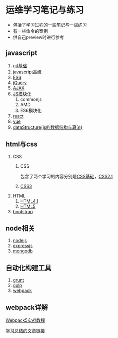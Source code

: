 # 运维学习笔记与练习
* 包括了学习过程的一些笔记与一些练习
* 有一些命令的案例
* 供自己preview时进行参考

## javascript
1. [git基础](obsidian://open?vault=net&file=git%2FGit)
2. [javascript高级](https://www.bilibili.com/video/av27134850)
3. [ES6](https://www.bilibili.com/video/av27143015)
4. [jQuery](https://www.bilibili.com/video/av27140087)
5. [AJAX](https://www.bilibili.com/video/av25609975?from=search&seid=2609115760970518523)
6. [JS模块化](https://www.bilibili.com/video/av27141329)
   1. commonjs
   2. AMD
   3. ES6模块化
7. [react](https://www.bilibili.com/video/av27145318)
8. [vue](https://www.bilibili.com/video/av24099073)
9. [dataStructure(js的数据结构与算法)](https://www.bilibili.com/video/av50356600)
## html与css
1. CSS
   1. CSS
   
      包含了两个学习的内容分别是[CSS基础](https://www.bilibili.com/video/av21557880)，[CSS2.1](https://www.bilibili.com/video/av21585880)
      
   2. [CSS3](https://www.bilibili.com/video/av21586861)
2. HTML
   1. [HTML4.1](https://www.bilibili.com/video/av21557880)
   2. [HTML5](https://www.bilibili.com/video/av21588133)
3. [bootstrap](https://www.bilibili.com/video/av21587498)
## node相关
1. [nodejs](https://www.bilibili.com/video/av50716000?from=search&seid=13539385795796862632)
2. [expressjs](https://www.bilibili.com/video/av50716000?from=search&seid=13539385795796862632)
3. [mongodb](https://www.bilibili.com/video/av27140135)
## 自动化构建工具
1. [grunt](https://www.bilibili.com/video/av27141121)
2. [gulp](https://www.bilibili.com/video/av27141331)
3. [webpack](https://www.bilibili.com/video/av27141684)
## webpack详解
[Webpack5实战教程](https://www.bilibili.com/video/BV1e7411j7T5)

[学习总结的文章链接](https://chuyuezhang.github.io/2020/03/11/webpack%E5%AE%9E%E6%88%98/)
